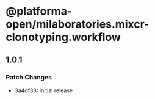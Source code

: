# @platforma-open/milaboratories.mixcr-clonotyping.workflow

## 1.0.1

### Patch Changes

- 3a4df33: Initial release
